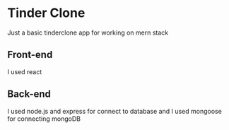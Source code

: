# Tinder Clone
Just a basic tinderclone app for working on mern stack


## Front-end
I used react 

## Back-end 
I used node.js  and express for connect to database and I used mongoose for connecting mongoDB



